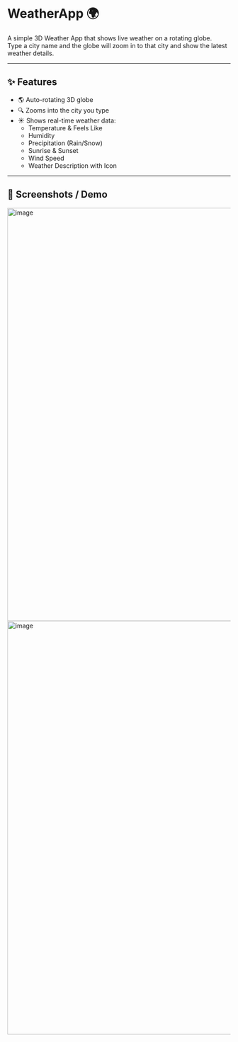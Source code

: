 # WeatherApp 🌍

A simple 3D Weather App that shows live weather on a rotating globe.  
Type a city name and the globe will zoom in to that city and show the latest weather details.

---

## ✨ Features
- 🌎 Auto-rotating 3D globe
- 🔍 Zooms into the city you type
- ☀️ Shows real-time weather data:
  - Temperature & Feels Like
  - Humidity
  - Precipitation (Rain/Snow)
  - Sunrise & Sunset
  - Wind Speed
  - Weather Description with Icon

---

## 📸 Screenshots / Demo
<img width="1919" height="933" alt="image" src="https://github.com/user-attachments/assets/86e6933e-9854-410f-9906-896cdda35e66" />
<img width="1919" height="934" alt="image" src="https://github.com/user-attachments/assets/767297a8-a27b-4f15-846a-4689aec8a8cf" />
